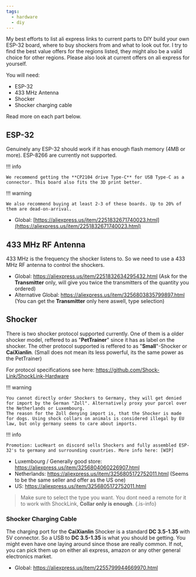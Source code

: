 ```yaml
---
tags:
  - hardware
  - diy
---
```


My best efforts to list ali express links to current parts to DIY build your own ESP-32 board, where to buy shockers from and what to look out for.
I try to find the best value offers for the regions listed, they might also be a valid choice for other regions. Please also look at current offers on ali express for yourself.

You will need:
+ ESP-32
+ 433 MHz Antenna
+ Shocker
+ Shocker charging cable

Read more on each part below.

## ESP-32
Genuinely any ESP-32 should work if it has enough flash memory (4MB or more). ESP-8266 are currently not supported.

!!! info

    We recommend getting the **CP2104 drive Type-C** for USB Type-C as a connector. This board also fits the 3D print better.

!!! warning

    We also recommend buying at least 2-3 of these boards. Up to 20% of them are dead-on-arrival.


+ Global: [https://aliexpress.us/item/2251832671740023.html](https://aliexpress.us/item/2251832671740023.html)


## 433 MHz RF Antenna
433 MHz is the frequency the shocker listens to. So we need to use a 433 MHz RF antenna to control the shockers.

+ Global: https://aliexpress.us/item/2251832634295432.html (Ask for the **Transmitter** only, will give you twice the transmitters of the quantity you ordered)
+ Alternative Global: https://aliexpress.us/item/3256803835799897.html (You can get the **Transmitter** only here aswell, type selection)


## Shocker
There is two shocker protocol supported currently. One of them is a older shocker model, reffered to as "**PetTrainer**" since it has as label on the shocker. The other protocol supported is reffered to as "**Small**"-Shocker or **CaiXianlin**. (Small does not mean its less powerful, its the same power as the PetTrainer)

For protocol specifications see here: https://github.com/Shock-Link/ShockLink-Hardware

!!! warning

    You cannot directly order Shockers to Germany, they will get denied for import by the German "Zoll". Alternatively proxy your parcel over the Netherlands or Luxembourg.  
    The reason for the Zoll denying import is, that the Shocker is made for dogs. Using shock collars on animals is considered illegal by EU law, but only germany seems to care about imports.  

!!! info

    Promotion: LucHeart on discord sells Shockers and fully assembled ESP-32's to germany and surrounding countries. More info here: [WIP]

+ Luxembourg / Generally good store: https://aliexpress.us/item/3256804060226907.html
+ Netherlands: https://aliexpress.us/item/3256805172752011.html (Seems to be the same seller and offer as the US one)
+ US: https://aliexpress.us/item/3256805172752011.html

> Make sure to select the type you want. You dont need a remote for it to work with ShockLink, **Collar only is enough**.
{.is-info}

### Shocker Charging Cable
The charging port for the **CaiXianlin** Shocker is a standard **DC 3.5-1.35** with 5V connector. So a USB to **DC 3.5-1.35** is what you should be getting.
You might even have one laying around since those are really common. If not, you can pick them up on either ali express, amazon or any other general electronics market.

+ Global: https://aliexpress.us/item/2255799944669970.html

